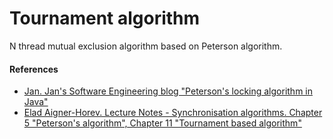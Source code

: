 # Tournament algorithm

N thread mutual exclusion algorithm based on Peterson algorithm.

#### References

- [Jan. Jan's Software Engineering blog "Peterson's locking algorithm in Java"](http://janonsoftware.blogspot.com/2013/03/petersons-locking-algorithm-in-java.html)
- [Elad Aigner-Horev. Lecture Notes - Synchronisation algorithms. Chapter 5 "Peterson's algorithm", Chapter 11 "Tournament based algorithm"](https://www.ariel.ac.il/wp/elad-horev/wp-content/uploads/sites/283/2020/03/Sync.pdf)

